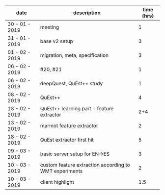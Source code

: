 | date | description | time (hrs) |
| ---- | ----------- | ---------- |
| 30 - 01 - 2019 | meeting | 1 |
| 31 - 01 - 2019 | base v2 setup | 3 |
| 01 - 02 - 2019 | migration, meta, specification | 3 |
| 06 - 02 - 2019 | #20, #21 | 1 |
| 06 - 02 - 2019 | deepQuest, QuEst++ study | 1 |
| 08 - 02 - 2019 | QuEst++ | 4 |
| 13 - 02 - 2019 | QuEst++ learning part + feature extractor | 2+4 |
| 13 - 02 - 2019 | marmot feature extractor| 2 |
| 18 - 02 - 2019 | QuEst extractor first hit | 5 |
| 09 - 03 - 2019 | basic server setup for EN->ES | 3 |
| 10 - 03 - 2019 | custom feature extraction according to WMT experiments | 2 |
| 10 - 03 - 2019 | client highlight | 1.5 |